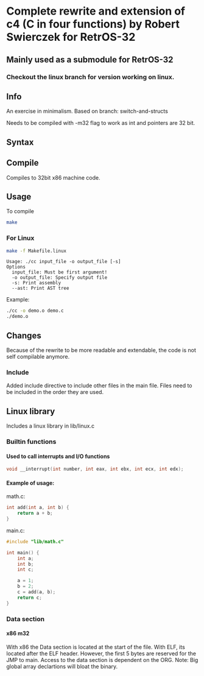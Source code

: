 # Complete rewrite and extension of c4 (C in four functions) by Robert Swierczek for RetrOS-32

## Mainly used as a submodule for RetrOS-32
### Checkout the linux branch for version working on linux.

## Info
An exercise in minimalism.
Based on branch: switch-and-structs

Needs to be compiled with -m32 flag to work as int and pointers are 32 bit.

## Syntax


## Compile

Compiles to 32bit x86 machine code. 

## Usage
To compile 
```bash
make
```

### For Linux
```bash
make -f Makefile.linux
```

```
Usage: ./cc input_file -o output_file [-s]
Options
  input_file: Must be first argument!
  -o output_file: Specify output file
  -s: Print assembly
  --ast: Print AST tree
```

Example:

```bash
./cc -o demo.o demo.c
./demo.o
```

## Changes
Because of the rewrite to be more readable and extendable, the code is not self compilable anymore.

### Include
Added include directive to include other files in the main file.
Files need to be included in the order they are used.

## Linux library
Includes a linux library in lib/linux.c

### Builtin functions

#### Used to call interrupts and I/O functions
```c
void __interrupt(int number, int eax, int ebx, int ecx, int edx);
```

#### Example of usage:

math.c:
```c
int add(int a, int b) {
    return a + b;
}
```

main.c:
```c
#include "lib/math.c"

int main() {
    int a;
    int b;
    int c;

    a = 1;
    b = 2;
    c = add(a, b);
    return c;
}
```

### Data section

#### x86 m32
With x86 the Data section is located at the start of the file.
With ELF, its located after the ELF header.
However, the first 5 bytes are reserved for the JMP to main.
Access to the data section is dependent on the ORG. Note: Big global array declartions will bloat the binary.